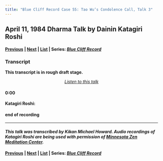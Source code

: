 ```yaml
---
title: "Blue Cliff Record Case 55: Tao Wu’s Condolence Call, Talk 3"
---
```

## April 11, 1984 Dharma Talk by Dainin Katagiri Roshi

#### [Previous](1984-03-23-Mindfulness-Talk-3) | [Next](1985-06-22-Introduction-to-Buddhism) | [List](list#1984) | Series: [*Blue Cliff Record*](blue-cliff-record)


### Transcript

**This transcript is in rough draft stage.**

<p align="center" style="font-style: italic">
<a href="https://www.mnzencenter.org/the-dainin-katagiri-audio-archive/blue-cliff-record-case-55-lecture-3" target="_blank">Listen to this talk</a>
</p>


#### 0:00

**Katagiri Roshi:** 



#### end of recording

---

#### *This talk was transcribed by Kikan Michael Howard. Audio recordings of Katagiri Roshi are being used with permission of [Minnesota Zen Meditation Center](https://www.mnzencenter.org/katagiri-project.html).*

#### [Previous](1984-03-23-Mindfulness-Talk-3) | [Next](1985-06-22-Introduction-to-Buddhism) | [List](list#1984) | Series: [*Blue Cliff Record*](blue-cliff-record)
